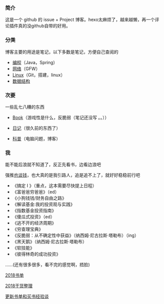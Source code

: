 ### 简介
这是一个 github 的 issue + Project 博客。hexo太麻烦了，越来越懒，再一个评论插件真的没github自带的好用。

### 分类
博客主要的用途是笔记，以下多数是笔记，方便自己查阅的
- [编程](https://github.com/Zakariyya/blog/projects/7)（Java，Spring）
- [网络](https://github.com/Zakariyya/blog/projects/5)（GFW）
- [Linux](https://github.com/Zakariyya/blog/projects/4)（Git，搭建，linux）
- [数据结构](https://github.com/Zakariyya/blog/projects/12)


### 次要
一些乱七八糟的东西
- [Book](https://github.com/Zakariyya/blog/projects/3)（游戏性是什么，反脆弱（笔记还没写 。。））

- [日记](https://github.com/Zakariyya/blog/projects/8)（很久前的东西了）
  
- [科普](https://github.com/Zakariyya/blog/projects/6)（电脑问题，博客）

### 我

能不能后浪就不知道了，反正先看书，边看边浪吧

强推[也谈钱](https://yetanmoney.com/)，也大真的是我引路人，追是追不上了，就好好稳稳前行吧

- 《搞定 I 》（重点，这本需要尽快提上日程）
- 《富爸爸穷爸爸》（ed）
- 《小狗钱钱/财务自由之路》
- 《解读基金:我的投资观与实践》
- 《指数基金投资指南》
- 《傻瓜式投资》（ed）
- 《逃不开的经济周期》
- 《穷查理宝典》
- 《反脆弱：从不确定性中获益》（纳西姆·尼古拉斯·塔勒布）（ing）
- 《黑天鹅》（纳西姆·尼古拉斯·塔勒布）
- 《软技能》
- 《彼得林奇的成功投资》

……(还有很多很多，看不完的感觉啊，捂脸)

[2018书单](https://yetanmoney.com/book-list-180718/)

[2018干货整理](https://yetanmoney.com/2018-summary/)

[更新书单和买书经验谈](https://yetanmoney.com/book-list-181007/)

